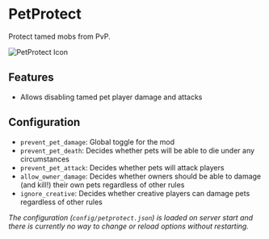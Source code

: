 # PetProtect

Protect tamed mobs from PvP.

![PetProtect Icon](src/main/resources/assets/petprotect/icon.png)

## Features

- Allows disabling tamed pet player damage and attacks

## Configuration
- `prevent_pet_damage`: Global toggle for the mod
- `prevent_pet_death`: Decides whether pets will be able to die under any circumstances
- `prevent_pet_attack`: Decides whether pets will attack players
- `allow_owner_damage`: Decides whether owners should be able to damage (and kill!) their own pets regardless of other rules
- `ignore_creative`: Decides whether creative players can damage pets regardless of other rules

*The configuration (`config/petprotect.json`) is loaded on server start and there is currently no way to change or reload options without restarting.*